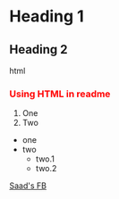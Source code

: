 <h1>Heading 1</h1>

<h2>Heading 2</h2>

<!-- git add' 
'git commit -m __'
'git push'

'''
multiple line
use three single quote
-->


html
<h3 style="color:red">Using HTML in readme</h3>


1. One
2. Two

- one
- two
    - two.1
    - two.2

[Saad's FB](https://www.facebook.com/)
